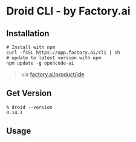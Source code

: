 # Droid CLI - by Factory.ai

## Installation

```shell
# Install with npm
curl -fsSL https://app.factory.ai/cli | sh
# update to latest version with npm
npm update -g opencode-ai
```

> via [factory.ai/product/ide](https://factory.ai/product/ide)


## Get Version

```
% droid --version
0.14.1
```

## Usage
```

```